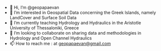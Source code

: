 - 👋 Hi, I’m @geopapaevan
- 👀 I’m interested in Geospatial Data concerning the Greek Islands, namely LandCover and Surface Soil Data
- 🌱 I’m currently teaching Hydrology and Hydraulics in the Aristotle University of Thessaloniki, Greece
- 💞️ I’m looking to collaborate on sharing data and methodologies in Hydrology and Open Channel Hydraulics
- 📫 How to reach me : at geopapaevan@gmail.com

<!---
geopapaevan/geopapaevan is a ✨ special ✨ repository because its `README.md` (this file) appears on your GitHub profile.
You can click the Preview link to take a look at your changes.
--->
